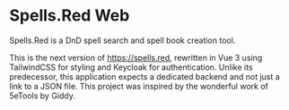 # Spells.Red Web 

Spells.Red is a DnD spell search and spell book creation tool. 

This is the next version of https://spells.red, rewritten in Vue 3 using TailwindCSS for styling and Keycloak for authentication. Unlike its predecessor, this application expects a dedicated backend and not just a link to a JSON file. This project was inspired by the wonderful work of 5eTools by Giddy. 

